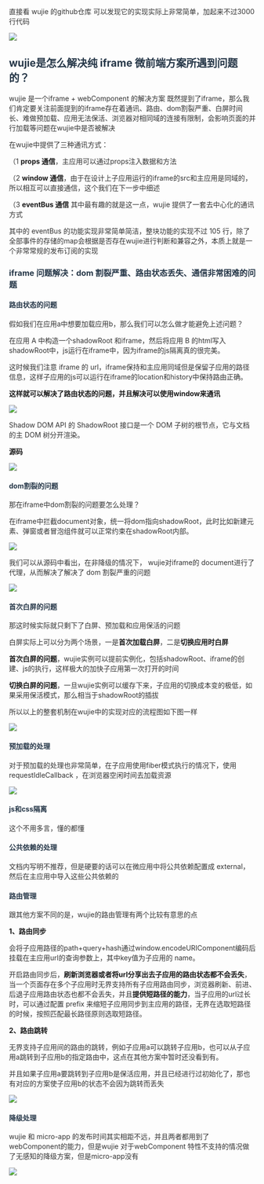 <font style="color:rgb(51, 51, 51);">直接看 wujie 的github仓库 可以发现它的实现实际上非常简单，加起来不过3000行代码</font>

![](https://cdn.nlark.com/yuque/0/2024/png/207857/1731638622903-97f4e1b6-6627-4140-9862-a3d6ca8c56c4.png)

## <font style="color:rgb(39, 56, 73);">wujie是怎么解决纯 iframe 微前端方案所遇到问题的？</font>
<font style="color:rgb(51, 51, 51);">wujie 是一个iframe + webComponent 的解决方案 既然提到了iframe，那么我们肯定要关注前面提到的iframe存在着通讯、路由、dom割裂严重、白屏时间长、难做预加载、应用无法保活、浏览器对相同域的连接有限制，会影响⻚⾯的并⾏加载等问题在wujie中是否被解决</font>



<font style="color:rgb(51, 51, 51);">在wujie中提供了三种通讯方式： </font>

<font style="color:rgb(51, 51, 51);">（1 </font>**props 通信**<font style="color:rgb(51, 51, 51);">，主应用可以通过props注入数据和方法 </font>

<font style="color:rgb(51, 51, 51);">（2 </font>**window 通信**<font style="color:rgb(51, 51, 51);">，由于在设计上子应用运行的iframe的src和主应用是同域的，所以相互可以直接通信，这个我们在下一步中细述 </font>

<font style="color:rgb(51, 51, 51);">（3 </font>**eventBus 通信**<font style="color:rgb(51, 51, 51);"> 其中最有趣的就是这一点，wujie 提供了一套去中心化的通讯方式</font>

<font style="color:rgb(51, 51, 51);">其中的 eventBus 的功能实现非常简单简洁，整块功能的实现不过 105 行，除了全部事件的存储的map会根据是否存在wujie进行判断和兼容之外，本质上就是一个非常常规的发布订阅的实现 </font>  


### <font style="color:rgb(39, 56, 73);">iframe 问题解决：dom 割裂严重、路由状态丢失、通信非常困难的问题</font>
#### <font style="color:rgb(39, 56, 73);">路由状态的问题</font>
<font style="color:rgb(51, 51, 51);">假如我们在应用a中想要加载应用b，那么我们可以怎么做才能避免上述问题？</font>

<font style="color:rgb(51, 51, 51);">在应用 A 中构造一个shadowRoot 和iframe，然后将应用 B 的html写入shadowRoot中，js运行在iframe中，因为iframe的js隔离真的很完美。</font>

<font style="color:rgb(51, 51, 51);">这时候我们注意 iframe 的 url，iframe保持和主应用同域但是保留子应用的路径信息，这样子应用的js可以运行在iframe的location和history中保持路由正确。</font>

**这样就可以解决了路由状态的问题，并且解决可以使用window来通讯**

![](https://cdn.nlark.com/yuque/0/2024/png/207857/1731638851752-0614aca0-2998-44bd-9d2a-ab89a9f18164.png)

<font style="color:rgb(51, 51, 51);">Shadow DOM API 的 ShadowRoot 接口是一个 DOM 子树的根节点，它与文档的主 DOM 树分开渲染。</font>

**源码**

![](https://cdn.nlark.com/yuque/0/2024/png/207857/1731638932527-03ab4a75-9d38-4420-a013-819060307304.png)

#### <font style="color:rgb(39, 56, 73);">dom割裂的问题</font>
<font style="color:rgb(51, 51, 51);">那在iframe中dom割裂的问题要怎么处理？</font>

<font style="color:rgb(51, 51, 51);">在iframe中拦截document对象，统一将dom指向shadowRoot，此时比如新建元素、弹窗或者冒泡组件就可以正常约束在shadowRoot内部。</font>

![](https://cdn.nlark.com/yuque/0/2024/png/207857/1731638968169-9a62f540-e088-4def-9999-5d73a1252e22.png)

<font style="color:rgb(51, 51, 51);">我们可以从源码中看出，在非降级的情况下， wujie对iframe的 document进行了代理，从而解决了解决了 dom 割裂严重的问题</font>

![](https://cdn.nlark.com/yuque/0/2024/jpeg/207857/1731639023133-58a0ba85-dd19-4776-a9dc-e3a708096d5f.jpeg)

<font style="color:rgb(51, 51, 51);">  
</font>

#### <font style="color:rgb(39, 56, 73);">首次白屏的问题</font>
<font style="color:rgb(51, 51, 51);">那这时候实际就只剩下了白屏、预加载和应用保活的问题</font>

<font style="color:rgb(51, 51, 51);">白屏实际上可以分为两个场景，一是</font>**首次加载白屏**<font style="color:rgb(51, 51, 51);">，二是</font>**切换应用时白屏**

**首次白屏的问题**<font style="color:rgb(51, 51, 51);">，wujie实例可以提前实例化，包括shadowRoot、iframe的创建、js的执行，这样极大的加快子应用第一次打开的时间</font>

**切换白屏的问题**<font style="color:rgb(51, 51, 51);">，一旦wujie实例可以缓存下来，子应用的切换成本变的极低，如果采用保活模式，那么相当于shadowRoot的插拔</font>

<font style="color:rgb(51, 51, 51);">所以以上的整套机制在wujie中的实现对应的流程图如下图一样</font>

![](https://cdn.nlark.com/yuque/0/2024/png/207857/1731639041702-8a76a5d7-fd43-425c-956c-793c28f3a1e3.png)

<font style="color:rgb(51, 51, 51);">  
</font>

<font style="color:rgb(51, 51, 51);">  
</font>

#### <font style="color:rgb(39, 56, 73);">预加载的处理</font>
<font style="color:rgb(51, 51, 51);">对于预加载的处理也非常简单，在子应用使用fiber模式执行的情况下，使用 requestIdleCallback ，在浏览器空闲时间去加载资源</font>

![](https://cdn.nlark.com/yuque/0/2024/png/207857/1731639053533-3ba2017a-4b59-4534-9581-8277a6fcf5b6.png)

#### <font style="color:rgb(39, 56, 73);">js和css隔离</font>
<font style="color:rgb(51, 51, 51);">这个不用多言，懂的都懂 </font>

#### <font style="color:rgb(39, 56, 73);">公共依赖的处理</font>
<font style="color:rgb(51, 51, 51);">文档内写明不推荐，但是硬要的话可以在微应用中将公共依赖配置成 external，然后在主应用中导入这些公共依赖的 </font>

#### <font style="color:rgb(39, 56, 73);">路由管理</font>
<font style="color:rgb(51, 51, 51);">跟其他方案不同的是，wujie的路由管理有两个比较有意思的点</font>

**1、路由同步**

<font style="color:rgb(51, 51, 51);">会将子应用路径的path+query+hash通过window.encodeURIComponent编码后挂载在主应用url的查询参数上，其中key值为子应用的 name。</font>

<font style="color:rgb(51, 51, 51);">开启路由同步后，</font>**刷新浏览器或者将url分享出去子应用的路由状态都不会丢失**<font style="color:rgb(51, 51, 51);">，当一个页面存在多个子应用时无界支持所有子应用路由同步，浏览器刷新、前进、后退子应用路由状态也都不会丢失，并且</font>**提供短路径的能力**<font style="color:rgb(51, 51, 51);">，当子应用的url过长时，可以通过配置 prefix 来缩短子应用同步到主应用的路径，无界在选取短路径的时候，按照匹配最长路径原则选取短路径。</font>

**2、路由跳转**

<font style="color:rgb(51, 51, 51);">无界支持子应用间的路由的跳转，例如子应用a可以跳转子应用b，也可以从子应用a跳转到子应用b的指定路由中，这点在其他方案中暂时还没看到有。</font>

<font style="color:rgb(51, 51, 51);">并且如果子应用a要跳转到子应用b是保活应用，并且已经进行过初始化了，那也有对应的方案使子应用b的状态不会因为跳转而丢失</font>

![](https://cdn.nlark.com/yuque/0/2024/jpeg/207857/1731639584740-11823062-531d-4fe8-b5b5-51296c25da21.jpeg)

#### <font style="color:rgb(39, 56, 73);">降级处理</font>
<font style="color:rgb(51, 51, 51);">wujie 和 micro-app 的发布时间其实相距不远，并且两者都用到了webComponent的能力，但是wujie 对于webComponent 特性不支持的情况做了无感知的降级方案，但是micro-app没有</font>

![](https://cdn.nlark.com/yuque/0/2024/jpeg/207857/1731639113853-21e9d96a-55ed-4874-b044-4aff9a700c58.jpeg)

